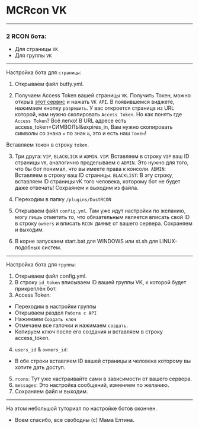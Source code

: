 # MCRcon VK
***
### 2 RCON бота:
- Для страницы `VK`
- Для группы `VK`
***
Настройка бота для `страницы`:

1. Открываем файл butty.yml.

2. Получаем Access Token вашей страницы `VK`.
Получить Токен, можно открыв [этот сервис](https://vkhost.github.io/) и нажать `VK API`.
В появившемся виджете, нажимаем кнопку `разрешить`.
У вас откроется страница из URL которой, нам нужно скопировать `Access Token`.
Но как понять где `Access Token`? Всё легко! В URL адресе есть access_token=СИМВОЛЫ&expires_in,
Вам нужно скопировать символы со знака `=` по знак `&`, это и есть наш `Токен`!

Вставляем токен в строку `token`.

3. Три друга: `VIP`, `BLACKLICK` и `ADMIN`.
`VIP`: Вставляем в строку `VIP` ваш ID страницы `VK`, аналогично проделываем с `ADMIN`.
Это нужно для того, что бы бот понимал, что вы имеете права к консоли.
`ADMIN`: Вставляем в строку ваш ID страницы.
`BLACKLIST`: В эту строку, вставляем ID страницы `V`K того человека, которому бот не будет даже отвечать!
Сохраянем и выходим из файла.

4. Переходим в папку `/plugins/DustRCON`
5. Открываем файл `config.yml`. Там уже идут настройки по желанию, могу лишь отметить то, что
обязательным является вписать свой ID в строку `owners` и вписать `RCON ДАННЫЕ` от вашего сервера.
Сохраняем и выходим.
6. В корне запускаем start.bat для WINDOWS или st.sh для LINUX-подобных систем.
***
Настройка бота для `группы`:
1. Открываем файл config.yml.
2. В строку `id_token` вписываем ID вашей группы VK, к которой будет прикреплён бот.
3. Access Token:
- Переходим в настройки группы
- Открываем раздел `Работа с API`
- Нажимаем `Создать ключ`
- Отмечаем все галочки и нажимаем `создать`.
- Копируем ключ после его создания и вставляем в строку access_token.
4. `users_id` & `owners_id`:
- В обе строки вставляем ID вашей страницы и человека которому вы хотите дать доступ.
5. `rcons`: Тут уже настраивайте сами в зависимости от вашего сервера.
6. `messages`: Это настройка сообщений, изменяем по желанию.
7. Сохраняем файл и выходим.
***
На этом небольшой туториал по настройке ботов окончен.
- Всем спасибо, все свободны (c) Мама Елтина.
